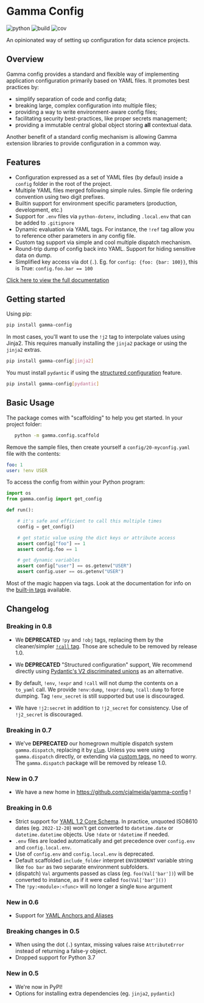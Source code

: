 # Gamma Config

![python](https://img.shields.io/badge/python-3.8%2B-blue) ![build](https://github.com/cjalmeida/gamma-config/actions/workflows/build-deploy.yaml/badge.svg) ![cov](https://img.shields.io/badge/coverage-96%25-green)

An opinionated way of setting up configuration for data science projects.

## Overview

Gamma config provides a standard and flexible way of implementing application
configuration primarily based on YAML files. It promotes best practices by:

-   simplify separation of code and config data;
-   breaking large, complex configuration into multiple files;
-   providing a way to write environment-aware config files;
-   facilitating security best-practices, like proper secrets management;
-   providing a immutable central global object storing **all** contextual data.

Another benefit of a standard config mechanism is allowing Gamma extension
libraries to provide configuration in a common way.

## Features

-   Configuration expressed as a set of YAML files (by defaul) inside a
    `config` folder in the root of the project.
-   Multiple YAML files merged following simple rules. Simple file ordering convention
    using two digit prefixes.
-   Builtin support for environment specific parameters (production, development, etc.)
-   Support for `.env` files via `python-dotenv`, including `.local.env` that
    can be added to `.gitignore`
-   Dynamic evaluation via YAML tags. For instance, the `!ref` tag allow you to
    reference other parameters in any config file.
-   Custom tag support via simple and cool multiple dispatch mechanism.
-   Round-trip dump of config back into YAML. Support for hiding sensitive data
    on dump.
-   Simplified key access via dot (`.`). Eg. for `config: {foo: {bar: 100}}`,
    this is True: `config.foo.bar == 100`

[Click here to view the full documentation](https://cjalmeida.github.io/gamma-config/)

## Getting started

Using pip:

```bash
pip install gamma-config
```

In most cases, you'll want to use the `!j2` tag to interpolate values using Jinja2.
This requires manually installing the `jinja2` package or using the `jinja2` extras.

```bash
pip install gamma-config[jinja2]
```

You must install `pydantic` if using the [structured configuration][structured] feature.

```bash
pip install gamma-config[pydantic]
```

## Basic Usage

The package comes with "scaffolding" to help you get started. In your project folder:

```bash
   python -m gamma.config.scaffold
```

Remove the sample files, then create yourself a `config/20-myconfig.yaml` file
with the contents:

```yaml
foo: 1
user: !env USER
```

To access the config from within your Python program:

```python
import os
from gamma.config import get_config

def run():

    # it's safe and efficient to call this multiple times
    config = get_config()

    # get static value using the dict keys or attribute access
    assert config["foo"] == 1
    assert config.foo == 1

    # get dynamic variables
    assert config["user"] == os.getenv("USER")
    assert config.user == os.getenv("USER")
```

Most of the magic happen via tags. Look at the documentation for info on the [built-in tags](tags) available.

## Changelog

### Breaking in 0.8

-   We **DEPRECATED** `!py` and `!obj` tags, replacing them by the cleaner/simpler
    [`!call` tag](built-in-tags/#call). Those are schedule to be removed by release 1.0.

-   We **DEPRECATED** "Structured configuration" support, We recommend directly using 
    [Pydantic's V2 discriminated unions](https://docs.pydantic.dev/latest/usage/types/unions/#discriminated-unions-aka-tagged-unions) 
    as an alternative.

-   By default, `!env`, `!expr` and `!call` will not dump the contents on a `to_yaml`
    call. We provide `!env:dump`, `!expr:dump`, `!call:dump` to force dumping. Tag 
    `!env_secret` is still supported but use is discouraged.

-   We have `!j2:secret` in addition to `!j2_secret` for consistency. Use of
    `!j2_secret` is discouraged.

### Breaking in 0.7

-   We've **DEPRECATED** our homegrown multiple dispatch system `gamma.dispatch`,
    replacing it by [`plum`][plum]. Unless you were using `gamma.dispatch` directly, or
    extending via [custom tags][custom tags], no need to worry. The `gamma.dispatch`
    package will be removed by release 1.0.

### New in 0.7

-   We have a new home in https://github.com/cjalmeida/gamma-config !

### Breaking in 0.6

-   Strict support for [YAML 1.2 Core Schema](https://yaml.org/spec/1.2.1/#id2804923).
    In practice, unquoted ISO8610 dates (eg. `2022-12-20`) won't get converted
    to `datetime.date` or `datetime.datetime` objects. Use `!date` or `!datetime`
    if needed.
-   `.env` files are loaded automatically and get precedence over `config.env`
    and `config.local.env`.
-   Use of `config.env` and `config.local.env` is deprecated.
-   Default scaffolded `include_folder` interpret `ENVIRONMENT` variable string like
    `foo bar` as two separate environment subfolders.
-   (dispatch) `Val` arguments passed as class (eg. `foo(Val['bar'])`) will be converted
    to instance, as if it were called `foo(Val['bar']())`
-   The `!py:<module>:<func>` will no longer a single `None` argument

### New in 0.6

-   Support for [YAML Anchors and Aliases](https://www.educative.io/blog/advanced-yaml-syntax-cheatsheet#anchors)

### Breaking changes in 0.5

-   When using the dot (`.`) syntax, missing values raise `AttributeError` instead of returning
    a false-y object.
-   Dropped support for Python 3.7

### New in 0.5

-   We're now in PyPI!
-   Options for installing extra dependencies (eg. `jinja2`, `pydantic`)

[structured]: https://cjalmeida.github.io/gamma-config/structured/
[plum]: https://github.com/beartype/plum
[custom tags]: https://cjalmeida.github.io/gamma-config/custom-tags/
